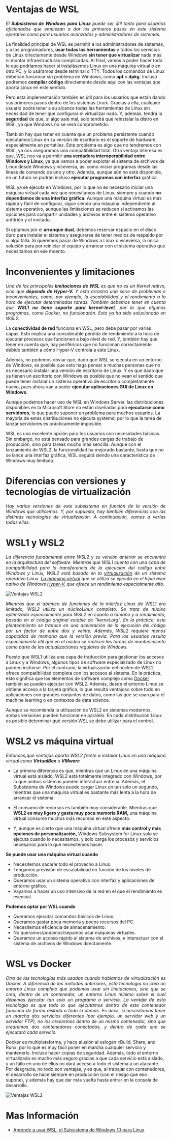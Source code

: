 # <b>Ventajas de WSL</b>

<cite style="display:block; text-align: justify">El <b>Subsistema de Windows para Linux</b> puede ser útil tanto para usuarios aficionados que empiezan a dar los primeros pasos en este sistema operativo como para usuarios avanzados y administradores de sistemas.

La finalidad principal de WSL es permitir a los administradores de sistemas, y a los programadores, <b>usar todas las herramientas</b> y todos los servicios de Linux directamente desde Windows <b>sin tener que virtualizar</b> nada más ni montar infraestructuras complicadas. Al final, vamos a poder hacer todo lo que podríamos hacer si instalásemos Linux en una máquina virtual o en otro PC, y lo usáramos desde terminal o TTY. Todos los comandos de Linux deberían funcionar sin problema en Windows, como <b>apt</b> o <b>dpkg</b>. Incluso podremos <b>compilar código</b> directamente desde aquí con las ventajas que aporta Linux en este sentido.

Pero esta implementación también es útil para los usuarios que están dando sus primeros pasos dentro de los sistemas Linux. Gracias a ella, cualquier usuario podrá tener a su alcance todas las herramientas de Linux sin necesidad de tener que configurar ni virtualizar nada. Y, además, tendrá la <b>seguridad</b> de que, si algo sale mal, solo tendrá que reinstalar la distro en WSL, ya que Windows no se verá comprometido.

También hay que tener en cuenta que un problema persistente cuando ejecutamos Linux en su versión de escritorio es el soporte de hardware, especialmente en portátiles. Este problema es algo que no tendremos con WSL, ya nos aseguramos una compatibilidad total. Otra ventaja interesa es que, WSL nos va a permitir <b>una verdadera interoperabilidad entre Windows y Linux</b>, ya que vamos a poder explotar el sistema de archivos de Linux desde Windows y viceversa, así como iniciar programas desde las líneas de comando de uno y otro. Además, aunque aún no está disponible, en un futuro se podrán incluso <b>ejecutar programas con interfaz</b> gráfica.

WSL ya se ejecuta en Windows, por lo que no es necesario iniciar una máquina virtual cada vez que necesitamos de Linux, siempre y cuando <b>no dependamos de una interfaz gráfica.</b> Aunque una máquina virtual es más rápida y fácil de configurar, sigue siendo una máquina independiente al sistema operativo, aunque las limitaciones se reducen si activamos las opciones para compartir unidades y archivos entre el sistema operativo anfitrión y el invitado.

Si optamos por el <b>arranque dual</b>, debemos reservar espacio en el disco duro para instalar el sistema y asegurarse de tener medios de respaldo por si algo falla. Si queremos pasar de Windows a Linux o viceversa, la única solución para por reiniciar el equipo y arrancar con el sistema operativo que necesitamos en ese moento.</cite>

# <b>Inconvenientes y limitaciones</b>

<cite style="display:block; text-align: justify">Una de las principales <b>limitaciones de WSL</b> es que no es un Kernel nativo, sino que <b>depende de Hyper-V.</b> Y esto arrastra una serie de problemas e inconvenientes, como, por ejemplo, la escalabilidad y el rendimiento a la hora de ejecutar determinadas tareas. También debemos tener en cuenta que <b>WSL1 no tiene soporte para kernel-level,</b> por lo que algunos programas, como Docker, no funcionarán. Esto ya ha sido solucionado en WSL2.

La <b>conectividad de red</b> funciona en WSL, pero debe pasar por varias capas. Esto implica una considerable pérdida de rendimiento a la hora de ejecutar procesos que funcionen a bajo nivel de red. Y, también hay que tener en cuenta que, hay periféricos que no funcionan correctamente debido también a cómo Hyper-V controla a este Linux.

Además, no podemos obviar que, dado que WSL se ejecuta en un entorno de Windows, es posible que esto haga pensar a muchas personas que no es necesario instalar una versión de escritorio de Linux. Y es que dado que ya tienen un escritorio con Windows es posible que no vean el sentido que puede tener instalar un sistema operativo de escritorio completamente nuevo, pues ahora van a poder <b>ejecutar aplicaciones GUI de Linux en Windows.</b>

Aunque podemos hacer uso de WSL en Windows Server, las distribuciones disponibles en la Microsoft Store no están diseñadas para <b>ejecutarse como servidores</b>, lo que puede suponer un problema para muchos usuarios. La mayoría de estas distribuciones no ejecuta systemd, por lo que la tarea de lanzar servidores es prácticamente imposible.

WSL es una excelente opción para los usuarios con necesidades básicas. Sin embargo, no está pensado para grandes cargas de trabajo de producción, sino para tareas mucho más sencilla. Aunque con el lanzamiento de WSL2, la funcionalidad ha mejorado bastante, hasta que no se lance una interfaz gráfica, WSL seguirá siendo una característica de Windows muy limitada.</cite>

# <b>Diferencias con versiones y tecnologías de virtualización</b>

<cite style="display:block; text-align: justify">Hay varias versiones de este subsistema en función de la versión de Windows que utilicemos. Y, por supuesto, hay también diferencias con las distintas tecnologías de virtualización. A continuación, vamos a verlas todas ellas.</cite>

# <b>WSL1 y WSL2</b>

[1_2]:https://www.ionos.es/digitalguide/servidores/configuracion/virtualizacion/

[1_3]:https://www.ionos.es/digitalguide/servidores/know-how/maquina-virtual/

[1_4]:https://www.ionos.es/digitalguide/servidores/know-how/que-es-hyper-v/

[1_5]:https://www.ionos.es/digitalguide/servidores/configuracion/tutorial-docker-instalacion-y-primeros-pasos/

[1_6]:https://www.softzone.es/windows/como-se-hace/subsistema-windows-linux/



<cite style="display:block; text-align: justify">La diferencia fundamental entre WSL2 y su versión anterior se encuentra en la arquitectura del software. Mientras que WSL1 cuenta con una capa de compatibilidad para la transferencia de la ejecución del código entre Windows y Linux, WSL2 está basado en la [virtualización][1_2] de un sistema operativo Linux. [La máquina virtual][1_3] que se utiliza se ejecuta en el hipervisor nativo de Windows [Hyper-V][1_4], que ofrece un rendimiento especialmente alto.</cite>

![Ventajas WSL2](img_Vent/img_1.jpg)

<cite style="display:block; text-align: justify">Mientras que el abanico de funciones de la interfaz Linux de WSL1 era limitado, WSL2 utiliza un núcleoLinux completo. Se trata de núcleo optimizado especialmente para WSL2 en cuanto a tamaño y a rendimiento, basado en el código original estable de “kernel.org”. En la práctica, este planteamiento se traduce en una aceleración de la ejecución del código por un factor de entre dos y veinte. Además, WSL2 requiere menos capacidad de memoria que la versión previa. Para los usuarios resulta especialmente útil que en el núcleo se realicen las tareas de mantenimiento como parte de las actualizaciones regulares de Windows.

Puesto que WSL1 utiliza una capa de traducción para gestionar los accesos a Linux y a Windows, algunos tipos de software especializado de Linux no pueden incluirse. Por el contrario, la virtualización del núcleo de WSL2 ofrece compatibilidad completa con los accesos al sistema. En la práctica, esto significa que los elementos de software complejo como [Docker][1_5] también se pueden ejecutar con WSL2. Además, desde el entorno Linux se obtiene acceso a la tarjeta gráfica, lo que resulta ventajoso sobre todo en aplicaciones con grandes conjuntos de datos, como las que se usan para el machine learning o en contextos de data science.

Aunque se recomienda la utilización de WSL2 en sistemas modernos, ambas versiones pueden funcionar en paralelo. En cada distribución Linux es posible determinar qué versión WSL se debe utilizar para el control.</cite>

# <b>WSL2 vs máquina virtual</b>

<cite style="display:block; text-align: justify">Entonces,qué ventajas aporta WSL2 frente a instalar Linux en una máquina virtual como <b>VirtualBox</b> o <b>VMware</b>
* La primera diferencia es que, mientras que un Linux en una máquina virtual está aislado, WSL2 está totalmente integrado con Windows, por lo que ambos sistemas pueden interactuar entre sí. Además, el Subsistema de Windows puede cargar Linux en tan solo un segundo, mientras que una máquina virtual es bastante más lenta a la hora de arrancar el sistema.

* El consumo de recursos es también muy considerable. Mientras que <b>WSL2 es muy ligero y gasta muy poca memoria RAM,</b> una máquina virtual consume muchos más recursos en este aspecto.

* Y, aunque es cierto que una máquina virtual ofrece <b>más control y más opciones de personalización,</b> Windows Subsystem for Linux solo se ejecuta cuando lo necesitamos, y solo carga los procesos y servicios necesarios para lo que necesitemos hacer.

<b>Se puede usar una máquina virtual cuando</b>

* Necesitemos sacarle todo el provecho a Linux.
* Tengamos previsión de escalabilidad en función de los niveles de producción.
* Queramos usar un sistema operativo con interfaz y aplicaciones de entorno gráfico.
* Vayamos a hacer un uso intensivo de la red en el que el rendimiento es esencial.

<b>Podemos optar por WSL cuando</b>

* Queramos ejecutar comandos básicos de Linux.
* Queramos gastar poca memoria y pocos recursos del PC.
* Necesitemos eficiencia de almacenamiento.
* No queramos/podamos/sepamos usar máquinas virtuales.
* Queramos un acceso rápido al sistema de archivos, e interactuar con el sistema de archivos de Windows directamente.</cite>

# <b>WSL vs Docker</b>

<cite style="display:block; text-align: justify">Otra de las tecnologías más usadas cuando hablamos de virtualización es Docker. A diferencia de los métodos anteriores, esta tecnología no crea un entorno Linux completo que podemos usar sin limitaciones, sino que se crea, dentro de un contenedor, un entorno Linux mínimo sobre el cual debemos ejecutar tan solo un programa o servicio. La ventaja de esta tecnología es que todo lo que ejecutamos dentro de este contenedor funciona de forma aislada a todo lo demás. Es decir, si necesitamos tener en marcha dos servicios diferentes (por ejemplo, un servidor web y un servidor FTP), no los crearemos dentro de un mismo contenedor, sino que crearemos dos contenedores conectados, y dentro de cada uno se ejecutará cada servicio.

Docker es multiplataforma, y hace alusión al eslogan «Build, Share, and Run», por lo que es muy fácil poner en marcha cualquier servicio y mantenerlo. Incluso hacer copias de seguridad. Además, todo el entorno virtualizado es mucho más seguro gracias a que cada servicio está aislado, y un fallo en uno de ellos no dará acceso a todo el sistema a un atacante. Por desgracia, no todo son ventajas, y es que, al trabajar con contenedores, el desarrollo se hace siempre en producción (con el riesgo que eso supone), y además hay que dar más vuelta hasta entrar en la consola de desarrollo.</cite>

![Ventajas WSL2](img_Vent/img_2.jpg)

# Mas Información
* [Aprende a usar WSL, el Subsistema de Windows 10 para Linux][1_6]
